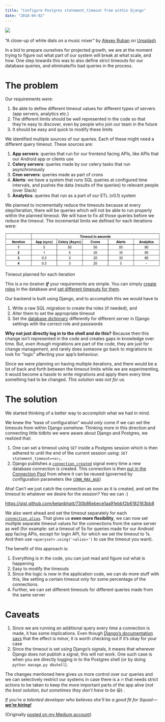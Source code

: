```yaml
---
title: "Configure Postgres statement_timeout from within Django"
date: "2018-04-02"
---
```


![](https://cdn-images-1.medium.com/max/800/0*N92zoay61K_DEtpN.)

“A close-up of white dials on a music mixer” by [Alexey Ruban](https://unsplash.com/@kartochky?utm_source=medium&utm_medium=referral) on [Unsplash](https://unsplash.com?utm_source=medium&utm_medium=referral)

In a bid to prepare ourselves for projected growth, we are at the moment trying to figure out what part of our system will break at what scale, and how. One step towards this was to also define strict timeouts for our database queries, and eliminate/fix bad queries in the process.

# The problem

Our requirements were:

1. Be able to define different timeout values for different types of servers (app servers, analytics etc.)
2. The different limits should be well represented in the code so that they’re easy to discover, even by people who join our team in the future
3. It should be easy and quick to modify these limits

We identified multiple sources of our queries. Each of these might need a different query timeout. These sources are:

1. **App servers**: queries that run for our frontend facing APIs, like APIs that our Android app or clients use
2. **Celery servers**: queries made by our celery tasks that run asynchronously
3. **Cron servers**: queries made as part of crons
4. **Alerts**: we have a system that runs SQL queries at configured time intervals, and pushes the data (results of the queries) to relevant people (over Slack)
5. **Analytics**: queries that run as a part of our ETL (v0.1) system

We planned to incrementally reduce the timeouts because at every step/iteration, there will be queries which will not be able to run properly within the planned timeout. We will have to fix all those queries before we reduce the timeout. The incremental limits we defined for each iterations were:

![](images/18a82-1cbzgr_6xvpwru0xfhqonew.png)

Timeout planned for each iteration

This is a no-brainer **_if_** your requirements are simple. You can simply [create roles](https://www.postgresql.org/docs/9.6/static/sql-createrole.html) in the database and [set different timeouts for them](https://www.postgresql.org/docs/9.6/static/sql-alterrole.html).

Our backend is built using Django, and to accomplish this we would have to

1. Write a raw SQL migration to create the roles (if needed), and
2. Alter them to set the appropriate timeout
3. Set the [database dictionary](https://docs.djangoproject.com/en/2.0/ref/settings/#databases) differently for different server in Django settings with the correct role and passwords

**Why not just directly log in to the shell and do this?** Because then this change isn’t represented in the code and creates gaps in knowledge over time. But, _even though_ migrations are part of the code, they are just for change management, and rarely does someone go back to migrations to look for “logic” affecting your app’s behaviour.

Since we were planning on having multiple iterations, and there would be a lot of back and forth between the timeout limits while we are experimenting, it would become a hassle to write migrations and apply them every time something had to be changed. _This solution was not for us._

# The solution

We started thinking of a better way to accomplish what we had in mind.

We knew the “ease of configuration” would _only_ come if we can set the timeouts from within Django somehow. Thinking more in this direction and connecting little tidbits we were aware about Django and Postgres, we realized that:

1. One can set a timeout using `SET` inside a Postgres session which is then adhered to until the end of the current session using: `SET statement_timeout=<x>;`.
2. Django publishes a [`connection_created`](https://docs.djangoproject.com/en/1.11/ref/signals/#connection-created) signal every time a new database connection is created. This connection is then [put in the Connection Pool](https://docs.djangoproject.com/en/1.11/ref/databases/#general-notes) from where it can be reused (governed by configuration parameters like [`CONN_MAX_AGE`](https://docs.djangoproject.com/en/1.11/ref/settings/#std:setting-CONN_MAX_AGE))

Aha! Can’t we just catch the connection as soon as it is created, and set the timeout to whatever we desire for the session? Yes we can :)

https://gist.github.com/ketanbhatt/730b86ebece1aa91ebbf2b6182163bb8

We also went ahead and set the timeout separately for each [`connection.alias`](https://docs.djangoproject.com/en/2.0/topics/db/multi-db/#defining-your-databases). That gives us **even more flexibility**, we can now set multiple separate timeout values for the connections from the same server as well (for example: set a timeout of 5s for queries made for our Android app facing APIs, except for login API, for which we set the timeout to 1s. And then use `<queryset>.using('<alias>')` to use the timeout you want).

The benefit of this approach is:

1. Everything is in the code, you can just read and figure out what is happening
2. Easy to modify the timeouts
3. Since the logic is now in the application code, we can do more stuff with this, like setting a certain timeout only for some percentage of the connections.
4. Further, we can set different timeouts for different queries made from the same server

# Caveats

1. Since we are running an additional query every time a connection is made, it has some implications. Even though [Django’s documentation says](https://docs.djangoproject.com/en/2.0/ref/databases/#optimizing-postgresql-s-configuration) that the effect is minor, it is worth checking out if it’s okay for your case
2. Since the timeout is set using Django’s signals, it means that wherever Django does not publish a signal, this will not work. One such case is when you are directly logging in to the Postgres shell (or by doing `python manage.py dbshell`).

The changes mentioned here gives us more control over our queries and we can selectively restrict our systems in case there is a 🔥 that needs strict actions to be taken to keep the more important parts of the app alive (_not the best solution, but sometimes they don’t have to be_ 😃) .

_If you’re a talented developer who believes she’ll be a good fit for Squad —_ _**[we’re hiring!](https://www.squadplatform.com/careers/?utm_source=mediumcom&utm_medium=article&utm_campaign=configure_postgres_statement)**_

(Originally [posted on my Medium account](https://medium.com/squad-engineering/configure-postgres-statement-timeouts-from-within-django-6ce4cd33678a))
